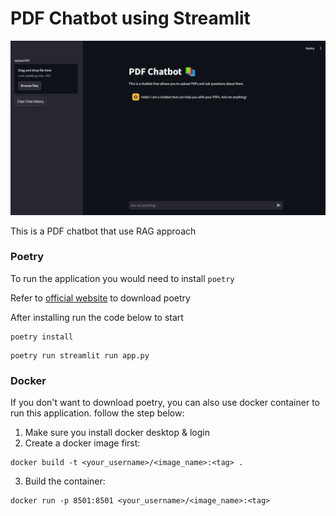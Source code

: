 # PDF Chatbot using Streamlit

![A screenshot of the UI](./img/image.png)

This is a PDF chatbot that use RAG approach

### Poetry
To run the application you would need to install `poetry`

Refer to [official website](https://python-poetry.org/docs/) to download poetry 

After installing run the code below to start

```
poetry install
```

```
poetry run streamlit run app.py
```

### Docker
If you don't want to download poetry, you can also use docker container to run this application. follow the step below:
1. Make sure you install docker desktop & login
2. Create a docker image first:
```
docker build -t <your_username>/<image_name>:<tag> .
```
3. Build the container:
```
docker run -p 8501:8501 <your_username>/<image_name>:<tag>
```